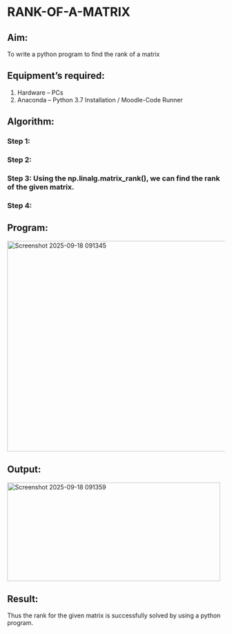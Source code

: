 # RANK-OF-A-MATRIX
## Aim:
To write a python program to find the rank of a matrix
## Equipment’s required:
1. 	Hardware – PCs
2. 	Anaconda – Python 3.7 Installation / Moodle-Code Runner
## Algorithm:
### Step 1: 
### Step 2: 
### Step 3: Using the np.linalg.matrix_rank(), we can find the rank of the given matrix.
### Step 4: 
## Program:
<img width="859" height="487" alt="Screenshot 2025-09-18 091345" src="https://github.com/user-attachments/assets/01adeac8-9dcb-4243-9ae4-e541541b5661" />

## Output:
<img width="493" height="228" alt="Screenshot 2025-09-18 091359" src="https://github.com/user-attachments/assets/29530d17-f98a-4e15-8638-e3ea1738bc24" />

## Result:
Thus the rank for the given matrix is successfully solved by  using a python program.


